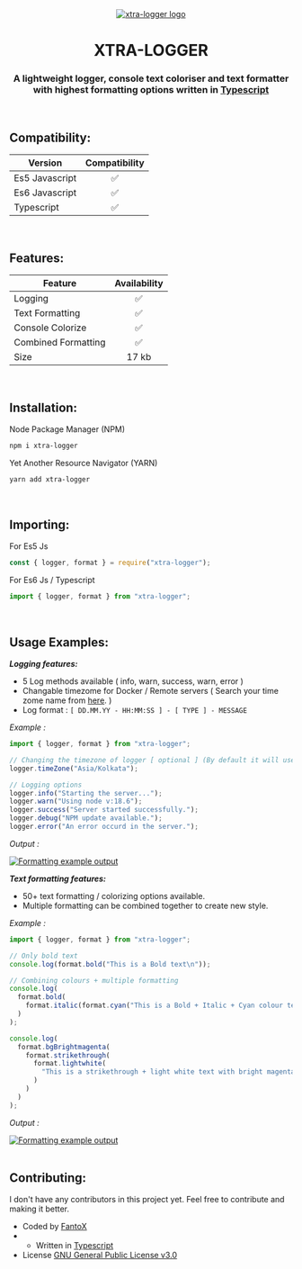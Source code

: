 <div align="center">
  <a href="#">
    <img src="https://github.com/user-attachments/assets/cd203167-3d1d-4114-981f-014f1044142c" alt="xtra-logger logo">
  </a>

  <h1 align="center">XTRA-LOGGER</h1>

  <p align="center">
    <h3>A lightweight logger, console text coloriser and text formatter with highest formatting options written in <a href="https://www.typescriptlang.org/docs/handbook/intro.html">Typescript </a> </h3>
  </p>
</div>

<br>

## Compatibility:

| Version        | Compatibility                |
| -------------- | ---------------------------- |
| Es5 Javascript | <div align="center">✅</div> |
| Es6 Javascript | <div align="center">✅</div> |
| Typescript     | <div align="center">✅</div> |

<br>

## Features:

| Feature             | Availability                    |
| ------------------- | ------------------------------- |
| Logging             | <div align="center">✅</div>    |
| Text Formatting     | <div align="center">✅</div>    |
| Console Colorize    | <div align="center">✅</div>    |
| Combined Formatting | <div align="center">✅</div>    |
| Size                | <div align="center">17 kb</div> |

<br>

## Installation:

Node Package Manager (NPM)

```bash
npm i xtra-logger
```

Yet Another Resource Navigator (YARN)

```bash
yarn add xtra-logger
```

<br>

## Importing:

For Es5 Js

```js
const { logger, format } = require("xtra-logger");
```

For Es6 Js / Typescript

```js
import { logger, format } from "xtra-logger";
```

<br>

## Usage Examples:

**_Logging features:_**

- 5 Log methods available ( info, warn, success, warn, error )
- Changable timezome for Docker / Remote servers ( Search your time zome name from [here](https://en.wikipedia.org/wiki/List_of_tz_database_time_zones). )
- Log format : `[ DD.MM.YY - HH:MM:SS ] - [ TYPE ] - MESSAGE`

_Example :_

```js
import { logger, format } from "xtra-logger";

// Changing the timezone of logger [ optional ] (By default it will use system time)
logger.timeZone("Asia/Kolkata");

// Logging options
logger.info("Starting the server...");
logger.warn("Using node v:18.6");
logger.success("Server started successfully.");
logger.debug("NPM update available.");
logger.error("An error occurd in the server.");
```

_Output :_

<a href="#">
    <img src="https://github.com/user-attachments/assets/68f7fd75-ff9f-454a-8f6f-851add11255c" alt="Formatting example output">
</a>

<br>

**_Text formatting features:_**

- 50+ text formatting / colorizing options available.
- Multiple formatting can be combined together to create new style.

_Example :_

```js
import { logger, format } from "xtra-logger";

// Only bold text
console.log(format.bold("This is a Bold text\n"));

// Combining colours + multiple formatting
console.log(
  format.bold(
    format.italic(format.cyan("This is a Bold + Italic + Cyan colour text \n"))
  )
);

console.log(
  format.bgBrightmagenta(
    format.strikethrough(
      format.lightwhite(
        "This is a strikethrough + light white text with bright magenta background"
      )
    )
  )
);
```

_Output :_

<a href="#">
    <img src="https://github.com/user-attachments/assets/6dca26ee-0929-4405-869a-b81513b0a2a1" alt="Formatting example output">
</a>

<br>
<br>

## Contributing:

I don't have any contributors in this project yet. Feel free to contribute and making it better.

- Coded by [FantoX](https://github.com/FantoX)
- - Written in [Typescript](https://www.typescriptlang.org/docs/handbook/intro.html)
- License [GNU General Public License v3.0](https://github.com/FantoX/xtra-logger/blob/main/LICENSE)

<br>
<br>
